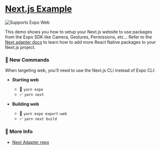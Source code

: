 # [Next.js Example](https://www.nextjs.org/)

<p>
  <!-- Web -->
  <img alt="Supports Expo Web" longdesc="Supports Expo Web" src="https://img.shields.io/badge/web-4630EB.svg?style=flat-square&logo=GOOGLE-CHROME&labelColor=4285F4&logoColor=fff" />
</p>

This demo shows you how to setup your Next.js website to use packages from the Expo SDK like Camera, Gestures, Permissions, etc... Refer to the [Next adapter docs](https://github.com/expo/expo-cli/tree/main/packages/next-adapter) to learn how to add more React Native packages to your Next.js project.

### 🏁 New Commands

When targeting web, you'll need to use the Next.js CLI instead of Expo CLI:

- **Starting web**

  - 🚫 `yarn expo`
  - ✅ `yarn next`

- **Building web**
  - 🚫 `yarn expo export:web`
  - ✅ `yarn next build`

### 👀 More Info

- [Next Adapter repo](https://github.com/expo/expo-cli/tree/main/packages/next-adapter)
